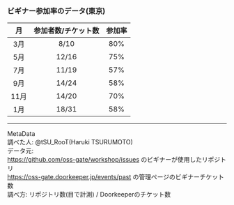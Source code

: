 ### ビギナー参加率のデータ(東京)
|月|参加者数/チケット数|参加率|
|:--:|:--:|:--:|
|3月|8/10 |80%|
|5月|12/16|75%|
|7月|11/19|57%|
|9月|14/24|58%|
|11月|14/20|70%|
|1月|18/31|58%|

---

MetaData  
調べた人: @tSU_RooT(Haruki TSURUMOTO)  
データ元:  
https://github.com/oss-gate/workshop/issues  のビギナーが使用したリポジトリ  
https://oss-gate.doorkeeper.jp/events/past の管理ページのビギナーチケット数  
調べ方: リポジトリ数(目で計測) / Doorkeeperのチケット数  
